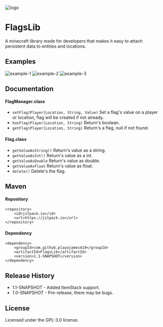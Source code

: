 ![logo](https://i.imgur.com/ci0RatM.png)

# FlagsLib
A minecraft library made for developers that makes it easy to attach persistent data to entities and locations.

## Examples
![example-1](https://i.imgur.com/BAxBCGD.png)
![example-2](https://i.imgur.com/dl0lP4e.png)
![example-3](https://i.imgur.com/O12xKHR.png)

## Documentation
#### FlagManager.class
* `setFlag(Player|Location, String, Value)` Set a flag's value on a player or location, flag will be created if not already.
* `hasFlag(Player|Location, String)` Return's boolean.
* `getFlag(Player|Location, String)` Return's a flag, null if not found.

#### Flag.class
* `getValueAsString()` Return's value as a string.
* `getValueAsInt()` Return's value as a int.
* `getValueAsDouble` Return's value as double.
* `getValueAsFloat` Return's value as float.
* `delete()` Delete's the flag.

## Maven
#### Repository
```
<repository>
    <id>jitpack.io</id>
    <url>https://jitpack.io</url>
</repository>
```

#### Dependency
```
<dependency>
    <groupId>com.github.playajames419</groupId>
    <artifactId>FlagsLib</artifactId>
    <version>1.1-SNAPSHOT</version>
</dependency>
```

## Release History
* 1.1-SNAPSHOT - Added ItemStack support. 
* 1.0-SNAPSHOT - Pre-release, there may be bugs. 

## License
Licensed under the GPL-3.0 license.
